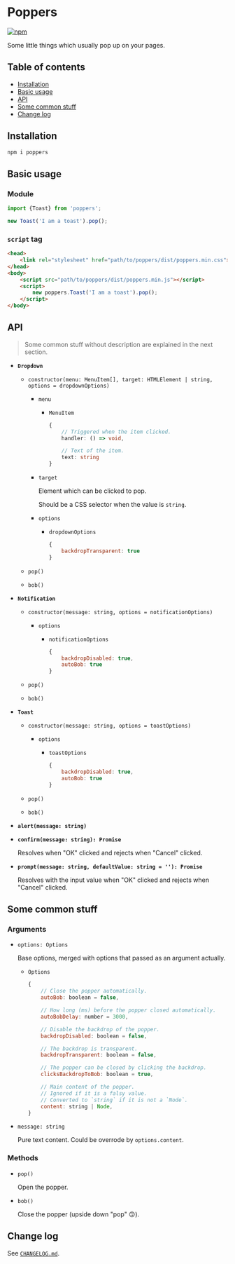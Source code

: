 # Poppers

[![npm](https://img.shields.io/npm/v/poppers.svg)](https://www.npmjs.com/package/poppers)

Some little things which usually pop up on your pages.

## Table of contents

<!-- MarkdownTOC -->

- [Installation](#installation)
- [Basic usage](#basic-usage)
- [API](#api)
- [Some common stuff](#some-common-stuff)
- [Change log](#change-log)

<!-- /MarkdownTOC -->

## Installation

```sh
npm i poppers
```

## Basic usage

### Module

```js
import {Toast} from 'poppers';

new Toast('I am a toast').pop();
```

### `script` tag

```html
<head>
    <link rel="stylesheet" href="path/to/poppers/dist/poppers.min.css">
</head>
<body>
    <script src="path/to/poppers/dist/poppers.min.js"></script>
    <script>
        new poppers.Toast('I am a toast').pop();
    </script>
</body>
```

## API

> Some common stuff without description are explained in the next section.

- **`Dropdown`**

  - `constructor(menu: MenuItem[], target: HTMLElement | string, options = dropdownOptions)`

    - `menu`

      - `MenuItem`

        ```ts
        {
            // Triggered when the item clicked.
            handler: () => void,

            // Text of the item.
            text: string
        }
        ```

    - `target`

      Element which can be clicked to pop.

      Should be a CSS selector when the value is `string`.

    - `options`

      - `dropdownOptions`

        ```js
        {
            backdropTransparent: true
        }
        ```

  - `pop()`

  - `bob()`

- **`Notification`**

  - `constructor(message: string, options = notificationOptions)`

    - `options`

      - `notificationOptions`

        ```js
        {
            backdropDisabled: true,
            autoBob: true
        }
        ```

  - `pop()`

  - `bob()`

- **`Toast`**

  - `constructor(message: string, options = toastOptions)`

    - `options`

      - `toastOptions`

        ```js
        {
            backdropDisabled: true,
            autoBob: true
        }
        ```

  - `pop()`

  - `bob()`

- **`alert(message: string)`**

- **`confirm(message: string): Promise`**

  Resolves when "OK" clicked and rejects when "Cancel" clicked.

- **`prompt(message: string, defaultValue: string = ''): Promise`**

  Resolves with the input value when "OK" clicked and rejects when "Cancel" clicked.

## Some common stuff

### Arguments

- `options: Options`

  Base options, merged with options that passed as an argument actually.

  - `Options`

    ```js
    {
        // Close the popper automatically.
        autoBob: boolean = false,

        // How long (ms) before the popper closed automatically.
        autoBobDelay: number = 3000,

        // Disable the backdrop of the popper.
        backdropDisabled: boolean = false,

        // The backdrop is transparent.
        backdropTransparent: boolean = false,

        // The popper can be closed by clicking the backdrop.
        clicksBackdropToBob: boolean = true,

        // Main content of the popper.
        // Ignored if it is a falsy value.
        // Converted to `string` if it is not a `Node`.
        content: string | Node,
    }
    ```

- `message: string`

  Pure text content. Could be overrode by `options.content`.

### Methods

- `pop()`

  Open the popper.

- `bob()`

  Close the popper (upside down "pop" 🙃).

## Change log

See [`CHANGELOG.md`](./CHANGELOG.md).
